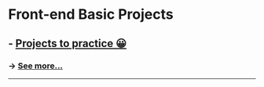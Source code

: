 <h1>Front-end Basic Projects</h1>
<h2>- <a href="https://github.com/carlos09v/FrontEnd-Basics/tree/main/devs">Projects to practice 😀</a></h2>
<h3>-> <a href="https://github.com/carlos09v/Mini-Projects_Exercises/tree/main/Web">See more...</a></h3>
<hr>
